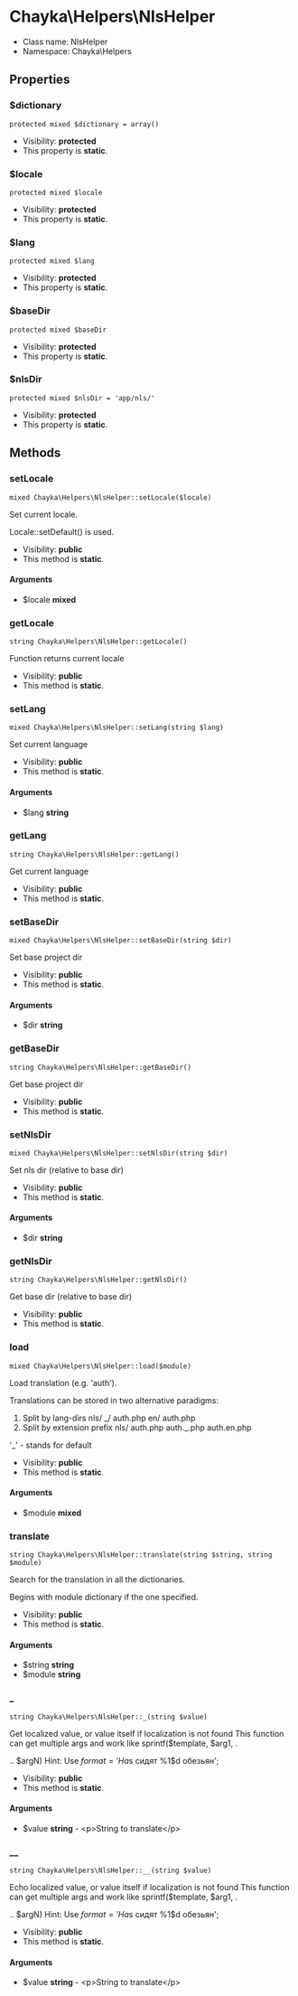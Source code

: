 Chayka\Helpers\NlsHelper
===============






* Class name: NlsHelper
* Namespace: Chayka\Helpers





Properties
----------


### $dictionary

    protected mixed $dictionary = array()





* Visibility: **protected**
* This property is **static**.


### $locale

    protected mixed $locale





* Visibility: **protected**
* This property is **static**.


### $lang

    protected mixed $lang





* Visibility: **protected**
* This property is **static**.


### $baseDir

    protected mixed $baseDir





* Visibility: **protected**
* This property is **static**.


### $nlsDir

    protected mixed $nlsDir = 'app/nls/'





* Visibility: **protected**
* This property is **static**.


Methods
-------


### setLocale

    mixed Chayka\Helpers\NlsHelper::setLocale($locale)

Set current locale.

Locale::setDefault() is used.

* Visibility: **public**
* This method is **static**.


#### Arguments
* $locale **mixed**



### getLocale

    string Chayka\Helpers\NlsHelper::getLocale()

Function returns current locale



* Visibility: **public**
* This method is **static**.




### setLang

    mixed Chayka\Helpers\NlsHelper::setLang(string $lang)

Set current language



* Visibility: **public**
* This method is **static**.


#### Arguments
* $lang **string**



### getLang

    string Chayka\Helpers\NlsHelper::getLang()

Get current language



* Visibility: **public**
* This method is **static**.




### setBaseDir

    mixed Chayka\Helpers\NlsHelper::setBaseDir(string $dir)

Set base project dir



* Visibility: **public**
* This method is **static**.


#### Arguments
* $dir **string**



### getBaseDir

    string Chayka\Helpers\NlsHelper::getBaseDir()

Get base project dir



* Visibility: **public**
* This method is **static**.




### setNlsDir

    mixed Chayka\Helpers\NlsHelper::setNlsDir(string $dir)

Set nls dir (relative to base dir)



* Visibility: **public**
* This method is **static**.


#### Arguments
* $dir **string**



### getNlsDir

    string Chayka\Helpers\NlsHelper::getNlsDir()

Get base dir (relative to base dir)



* Visibility: **public**
* This method is **static**.




### load

    mixed Chayka\Helpers\NlsHelper::load($module)

Load translation (e.g. 'auth').

Translations can be stored in two alternative paradigms:
1. Split by lang-dirs
nls/
  _/
    auth.php
  en/
    auth.php
2. Split by extension prefix
nls/
  auth.php
  auth._.php
  auth.en.php

'_' - stands for default

* Visibility: **public**
* This method is **static**.


#### Arguments
* $module **mixed**



### translate

    string Chayka\Helpers\NlsHelper::translate(string $string, string $module)

Search for the translation in all the dictionaries.

Begins with module dictionary if the one specified.

* Visibility: **public**
* This method is **static**.


#### Arguments
* $string **string**
* $module **string**



### _

    string Chayka\Helpers\NlsHelper::_(string $value)

Get localized value, or value itself if localization is not found
This function can get multiple args and work like sprintf($template, $arg1, .

.. $argN)
Hint: Use $format = 'На %2$s сидят %1$d обезьян';

* Visibility: **public**
* This method is **static**.


#### Arguments
* $value **string** - &lt;p&gt;String to translate&lt;/p&gt;



### __

    string Chayka\Helpers\NlsHelper::__(string $value)

Echo localized value, or value itself if localization is not found
This function can get multiple args and work like sprintf($template, $arg1, .

.. $argN)
Hint: Use $format = 'На %2$s сидят %1$d обезьян';

* Visibility: **public**
* This method is **static**.


#### Arguments
* $value **string** - &lt;p&gt;String to translate&lt;/p&gt;


